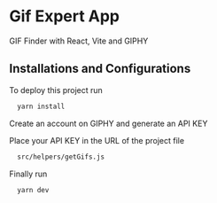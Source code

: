 # Gif Expert App

GIF Finder with React, Vite and GIPHY

## Installations and Configurations

To deploy this project run

```bash
  yarn install
```

Create an account on GIPHY and generate an API KEY

Place your API KEY in the URL of the project file

```bash
  src/helpers/getGifs.js
```

Finally run

```bash
  yarn dev
```
